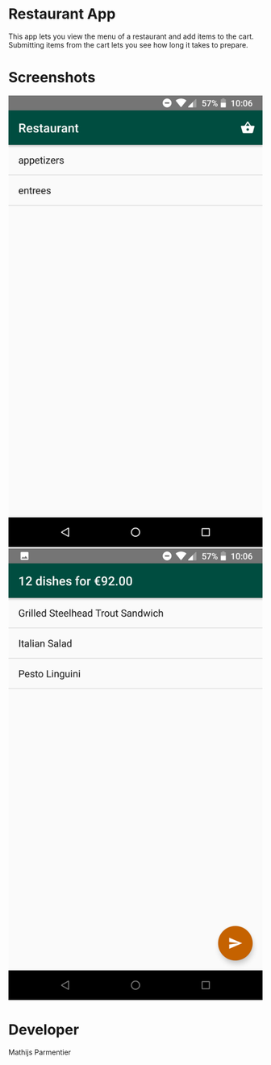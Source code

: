 # Restaurant App
This app lets you view the menu of a restaurant and add items to the cart. 
Submitting items from the cart lets you see how long it takes to prepare.

# Screenshots
![Screenshot1](https://github.com/MathijsPar/mathijsparmentier-pset3/blob/master/doc/Screenshot_20171120-100651.png)
![Screenshot2](https://github.com/MathijsPar/mathijsparmentier-pset3/blob/master/doc/Screenshot_20171120-100657.png)

# Developer
Mathijs Parmentier
